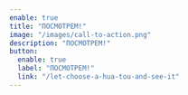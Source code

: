 ```yaml
---
enable: true
title: "ПОСМОТРЕМ!"
image: "/images/call-to-action.png"
description: "ПОСМОТРЕМ!"
button:
  enable: true
  label: "ПОСМОТРЕМ!"
  link: "/let-choose-a-hua-tou-and-see-it"
---
```


